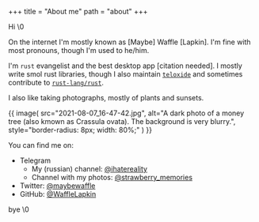 +++
title = "About me"
path = "about"
+++

Hi \0

On the internet I'm mostly known as \[Maybe\] Waffle \[Lapkin\]. 
I'm fine with most pronouns, though I'm used to he/him. 

I'm `rust` evangelist and the best desktop app \[citation needed\]. 
I mostly write smol rust libraries, though I also maintain [`teloxide`] and sometimes contribute to [`rust-lang/rust`].

[`rust-lang/rust`]: https://github.com/rust-lang/rust
[`teloxide`]: https://github.com/teloxide

I also like taking photographs, mostly of plants and sunsets.

{{ 
  image(
      src="2021-08-07_16-47-42.jpg", 
      alt="A dark photo of a money tree (also kmown as Crassula ovata). The background is very blurry.", 
      style="border-radius: 8px; width: 80%;"
  )
}}

You can find me on:

- Telegram
  - My (russian) channel: [@ihatereality]
  - Channel with my photos: [@strawberry_memories]
- Twitter: [@maybewaffle]
- GitHub: [@WaffleLapkin]

[@ihatereality]: https://t.me/ihatereality
[@strawberry_memories]: https://t.me/strawberry_memories
[@maybewaffle]: https://twitter.com/maybewaffle
[@WaffleLapkin]: https://github.com/WaffleLapkin

bye \0
